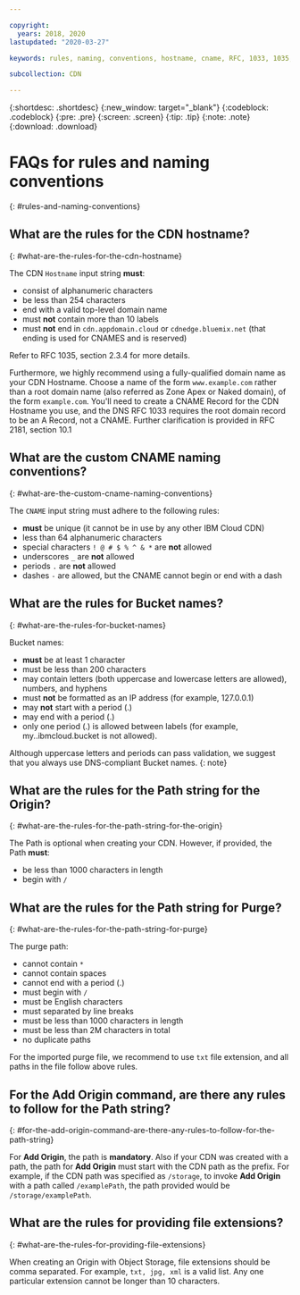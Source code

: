 ```yaml
---

copyright:
  years: 2018, 2020
lastupdated: "2020-03-27"

keywords: rules, naming, conventions, hostname, cname, RFC, 1033, 1035, bucket, path, origin, purge, alphanumeric, top-level domain, valid, string

subcollection: CDN

---
```


{:shortdesc: .shortdesc}
{:new_window: target="_blank"}
{:codeblock: .codeblock}
{:pre: .pre}
{:screen: .screen}
{:tip: .tip}
{:note: .note}
{:download: .download}

# FAQs for rules and naming conventions
{: #rules-and-naming-conventions}

## What are the rules for the CDN hostname?
{: #what-are-the-rules-for-the-cdn-hostname}

The CDN `Hostname` input string **must**:
  * consist of alphanumeric characters
  * be less than 254 characters
  * end with a valid top-level domain name
  * must **not** contain more than 10 labels
  * must **not** end in `cdn.appdomain.cloud` or `cdnedge.bluemix.net` (that ending is used for CNAMES and is reserved)

Refer to RFC 1035, section 2.3.4 for more details. 

Furthermore, we highly recommend using a fully-qualified domain name as your CDN Hostname. Choose a name of the form `www.example.com` rather than a root domain name (also referred as Zone Apex or Naked domain), of the form `example.com`. You'll need to create a CNAME Record for the CDN Hostname you use, and the DNS RFC 1033 requires the root domain record to be an A Record, not a CNAME. Further clarification is provided in RFC 2181, section 10.1

## What are the custom CNAME naming conventions?
{: #what-are-the-custom-cname-naming-conventions}

The `CNAME` input string must adhere to the following rules:
  * **must** be unique (it cannot be in use by any other IBM Cloud CDN)
  * less than 64 alphanumeric characters
  * special characters `! @ # $ % ^ & *` are **not** allowed
  * underscores `_` are **not** allowed
  * periods `.` are **not** allowed
  * dashes `-` are allowed, but the CNAME cannot begin or end with a dash

## What are the rules for Bucket names?
{: #what-are-the-rules-for-bucket-names}

Bucket names:
  * **must** be at least 1 character
  * must be less than 200 characters
  * may contain letters (both uppercase and lowercase letters are allowed), numbers, and hyphens
  * must **not** be formatted as an IP address (for example, 127.0.0.1)
  * may **not** start with a period (.)
  * may end with a period (.)
  * only one period (.) is allowed between labels (for example, my..ibmcloud.bucket is not allowed).

Although uppercase letters and periods can pass validation, we suggest that you always use DNS-compliant Bucket names.
{: note}

## What are the rules for the Path string for the Origin?
{: #what-are-the-rules-for-the-path-string-for-the-origin}

The Path is optional when creating your CDN. However, if provided, the Path **must**:
  * be less than 1000 characters in length
  * begin with `/`

## What are the rules for the Path string for Purge?
{: #what-are-the-rules-for-the-path-string-for-purge}

The purge path:
  * cannot contain `*`
  * cannot contain spaces
  * cannot end with a period (.)
  * must begin with `/`
  * must be English characters
  * must separated by line breaks
  * must be less than 1000 characters in length
  * must be less than 2M characters in total
  * no duplicate paths

For the imported purge file, we recommend to use `txt` file extension, and all paths in the file follow above rules.

## For the **Add Origin** command, are there any rules to follow for the Path string?
{: #for-the-add-origin-command-are-there-any-rules-to-follow-for-the-path-string}

For **Add Origin**, the path is **mandatory**. Also if your CDN was created with a path, the path for **Add Origin** must start with the CDN path as the prefix. For example, if the CDN path was specified as `/storage`, to invoke **Add Origin** with a path called `/examplePath`, the path provided would be `/storage/examplePath`.

## What are the rules for providing file extensions?
{: #what-are-the-rules-for-providing-file-extensions}

When creating an Origin with Object Storage, file extensions should be comma separated. For example, `txt, jpg, xml` is a valid list. Any one particular extension cannot be longer than 10 characters.

